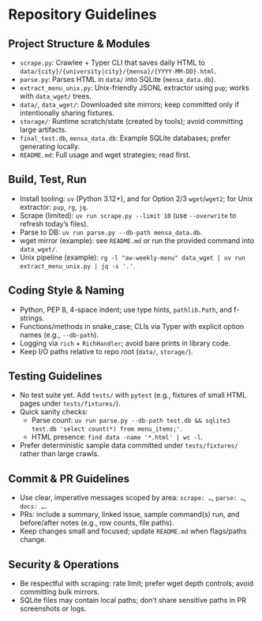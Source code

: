 # Repository Guidelines

## Project Structure & Modules
- `scrape.py`: Crawlee + Typer CLI that saves daily HTML to `data/{city}/{university|city}/{mensa}/{YYYY-MM-DD}.html`.
- `parse.py`: Parses HTML in `data/` into SQLite (`mensa_data.db`).
- `extract_menu_unix.py`: Unix-friendly JSONL extractor using `pup`; works with `data_wget/` trees.
- `data/`, `data_wget/`: Downloaded site mirrors; keep committed only if intentionally sharing fixtures.
- `storage/`: Runtime scratch/state (created by tools); avoid committing large artifacts.
- `final_test.db`, `mensa_data.db`: Example SQLite databases; prefer generating locally.
- `README.md`: Full usage and wget strategies; read first.

## Build, Test, Run
- Install tooling: `uv` (Python 3.12+), and for Option 2/3 `wget`/`wget2`; for Unix extractor: `pup`, `rg`, `jq`.
- Scrape (limited): `uv run scrape.py --limit 10` (use `--overwrite` to refresh today’s files).
- Parse to DB: `uv run parse.py --db-path mensa_data.db`.
- wget mirror (example): see `README.md` or run the provided command into `data_wget/`.
- Unix pipeline (example): `rg -l "aw-weekly-menu" data_wget | uv run extract_menu_unix.py | jq -s '.'`.

## Coding Style & Naming
- Python, PEP 8, 4-space indent; use type hints, `pathlib.Path`, and f-strings.
- Functions/methods in snake_case; CLIs via Typer with explicit option names (e.g., `--db-path`).
- Logging via `rich` + `RichHandler`; avoid bare prints in library code.
- Keep I/O paths relative to repo root (`data/`, `storage/`).

## Testing Guidelines
- No test suite yet. Add `tests/` with `pytest` (e.g., fixtures of small HTML pages under `tests/fixtures/`).
- Quick sanity checks:
  - Parse count: `uv run parse.py --db-path test.db && sqlite3 test.db 'select count(*) from menu_items;'`.
  - HTML presence: `find data -name '*.html' | wc -l`.
- Prefer deterministic sample data committed under `tests/fixtures/` rather than large crawls.

## Commit & PR Guidelines
- Use clear, imperative messages scoped by area: `scrape: …`, `parse: …`, `docs: …`.
- PRs: include a summary, linked issue, sample command(s) run, and before/after notes (e.g., row counts, file paths).
- Keep changes small and focused; update `README.md` when flags/paths change.

## Security & Operations
- Be respectful with scraping: rate limit; prefer wget depth controls; avoid committing bulk mirrors.
- SQLite files may contain local paths; don’t share sensitive paths in PR screenshots or logs.
